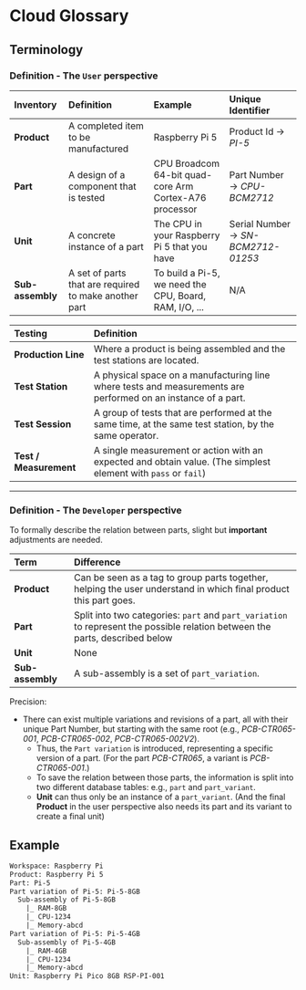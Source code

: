 # Cloud Glossary

## Terminology

### Definition - The `User` perspective

| Inventory            | Definition                                                             | Example                                             | Unique Identifier  |
|:---------------------|:-----------------------------------------------------------------------|:----------------------------------------------------|:-------------------|
| **Product**          | A completed item to be manufactured                                    | Raspberry Pi 5                                      | Product Id → _PI-5_|
| **Part**             | A design of a component that is tested                                 | CPU Broadcom 64-bit quad-core Arm Cortex-A76 processor | Part Number → _CPU-BCM2712_   |
| **Unit**             | A concrete instance of a part                                          | The CPU in your Raspberry Pi 5 that you have       | Serial Number → _SN-BCM2712-01253_  |
| **Sub-assembly**     | A set of parts that are required to make another part                  | To build a Pi-5, we need the CPU, Board, RAM, I/O, ... | N/A |

| Testing                | Definition                                                                                                       |
|:-----------------------|:-----------------------------------------------------------------------------------------------------------------|
| **Production Line**    | Where a product is being assembled and the test stations are located.                                            |
| **Test Station**       | A physical space on a manufacturing line where tests and measurements are performed on an instance of a part.    |
| **Test Session**       | A group of tests that are performed at the same time, at the same test station, by the same operator.            |
| **Test / Measurement** | A single measurement or action with an expected and obtain value. (The simplest element with `pass` or `fail`)   |

---

### Definition - The `Developer` perspective

To formally describe the relation between parts, slight but **important** adjustments are needed.

| Term              | Difference                                                                                                |
|:------------------|:----------------------------------------------------------------------------------------------------------|
| **Product**       | Can be seen as a tag to group parts together, helping the user understand in which final product this part goes. |
| **Part**          | Split into two categories: `part` and `part_variation` to represent the possible relation between the parts, described below | 
| **Unit**          | None                                                                                                      |
| **Sub-assembly**  | A sub-assembly is a set of `part_variation`.                                                              |

Precision: 
- There can exist multiple variations and revisions of a part, all with their unique Part Number, but starting with the same root (e.g., _PCB-CTR065-001_, _PCB-CTR065-002_, _PCB-CTR065-002V2_).
  - Thus, the `Part variation` is introduced, representing a specific version of a part. (For the part _PCB-CTR065_, a variant is _PCB-CTR065-001_.)
  - To save the relation between those parts, the information is split into two different database tables: e.g., `part` and `part_variant`.
  - **Unit** can thus only be an instance of a `part_variant`. (And the final **Product** in the user perspective also needs its part and its variant to create a final unit)

## Example

```txt
Workspace: Raspberry Pi
Product: Raspberry Pi 5
Part: Pi-5
Part variation of Pi-5: Pi-5-8GB
  Sub-assembly of Pi-5-8GB
    |_ RAM-8GB
    |_ CPU-1234
    |_ Memory-abcd
Part variation of Pi-5: Pi-5-4GB
  Sub-assembly of Pi-5-4GB
    |_ RAM-4GB
    |_ CPU-1234
    |_ Memory-abcd
Unit: Raspberry Pi Pico 8GB RSP-PI-001
```
